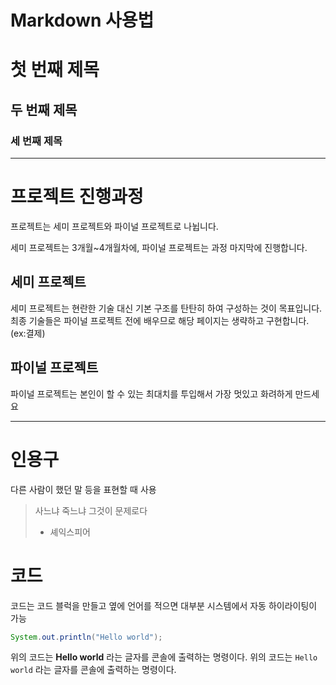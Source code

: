 # Markdown 사용법 

# 첫 번째 제목
## 두 번째 제목
### 세 번째 제목

---

# 프로젝트 진행과정

프로젝트는 세미 프로젝트와 파이널 프로젝트로 나뉩니다.

세미 프로젝트는 3개월~4개월차에, 파이널 프로젝트는 과정 마지막에 진행합니다.

## 세미 프로젝트

세미 프로젝트는 현란한 기술 대신 기본 구조를 탄탄히 하여 구성하는 것이 목표입니다.
최종 기술들은 파이널 프로젝트 전에 배우므로 해당 페이지는 생략하고 구현합니다. (ex:결제)

## 파이널 프로젝트

파이널 프로젝트는 본인이 할 수 있는 최대치를 투입해서 가장 멋있고 화려하게 만드세요 

---

# 인용구

다른 사람이 했던 말 등을 표현할 때 사용

> 사느냐 죽느냐 그것이 문제로다
> - 셰익스피어

# 코드

코드는 코드 블럭을 만들고 옆에 언어를 적으면 대부분 시스템에서 자동 하이라이팅이 가능 

``` java
System.out.println("Hello world");
```

위의 코드는 **Hello world** 라는 글자를 콘솔에 출력하는 명령이다.
위의 코드는 `Hello world` 라는 글자를 콘솔에 출력하는 명령이다.
